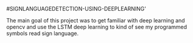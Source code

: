 #SIGNLANGUAGEDETECTION-USING-DEEPLEARNING'

The main goal of this project was to get familiar with deep learning and opencv and use the LSTM deep learning to kind of see my programmed symbols read sign language. 

